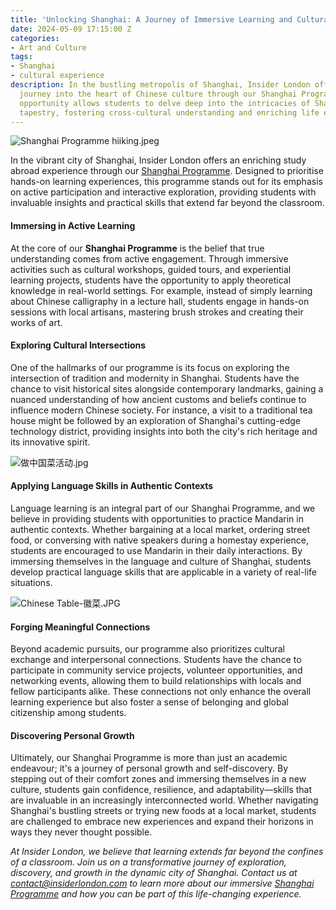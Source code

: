 ```yaml
---
title: 'Unlocking Shanghai: A Journey of Immersive Learning and Cultural Discovery'
date: 2024-05-09 17:15:00 Z
categories:
- Art and Culture
tags:
- Shanghai
- cultural experience
description: In the bustling metropolis of Shanghai, Insider London offers an immersive
  journey into the heart of Chinese culture through our Shanghai Programme. This inspiring
  opportunity allows students to delve deep into the intricacies of Shanghai's cultural
  tapestry, fostering cross-cultural understanding and enriching life experiences.
---
```


![Shanghai Programme hiiking.jpeg](/uploads/Shanghai%20Programme%20hiiking.jpeg)

In the vibrant city of Shanghai, Insider London offers an enriching study abroad experience through our [Shanghai Programme](https://www.insiderlondon.com/asia/shanghai/immersive-programme/). Designed to prioritise hands-on learning experiences, this programme stands out for its emphasis on active participation and interactive exploration, providing students with invaluable insights and practical skills that extend far beyond the classroom.

#### Immersing in Active Learning

At the core of our **Shanghai Programme** is the belief that true understanding comes from active engagement. Through immersive activities such as cultural workshops, guided tours, and experiential learning projects, students have the opportunity to apply theoretical knowledge in real-world settings. For example, instead of simply learning about Chinese calligraphy in a lecture hall, students engage in hands-on sessions with local artisans, mastering brush strokes and creating their works of art.

#### Exploring Cultural Intersections

One of the hallmarks of our programme is its focus on exploring the intersection of tradition and modernity in Shanghai. Students have the chance to visit historical sites alongside contemporary landmarks, gaining a nuanced understanding of how ancient customs and beliefs continue to influence modern Chinese society. For instance, a visit to a traditional tea house might be followed by an exploration of Shanghai's cutting-edge technology district, providing insights into both the city's rich heritage and its innovative spirit.

![做中国菜活动.jpg](/uploads/%E5%81%9A%E4%B8%AD%E5%9B%BD%E8%8F%9C%E6%B4%BB%E5%8A%A8.jpg)

#### Applying Language Skills in Authentic Contexts

Language learning is an integral part of our Shanghai Programme, and we believe in providing students with opportunities to practice Mandarin in authentic contexts. Whether bargaining at a local market, ordering street food, or conversing with native speakers during a homestay experience, students are encouraged to use Mandarin in their daily interactions. By immersing themselves in the language and culture of Shanghai, students develop practical language skills that are applicable in a variety of real-life situations.

![Chinese Table-徽菜.JPG](/uploads/Chinese%20Table-%E5%BE%BD%E8%8F%9C.JPG)

#### Forging Meaningful Connections

Beyond academic pursuits, our programme also prioritizes cultural exchange and interpersonal connections. Students have the chance to participate in community service projects, volunteer opportunities, and networking events, allowing them to build relationships with locals and fellow participants alike. These connections not only enhance the overall learning experience but also foster a sense of belonging and global citizenship among students.

#### Discovering Personal Growth

Ultimately, our Shanghai Programme is more than just an academic endeavour; it's a journey of personal growth and self-discovery. By stepping out of their comfort zones and immersing themselves in a new culture, students gain confidence, resilience, and adaptability—skills that are invaluable in an increasingly interconnected world. Whether navigating Shanghai's bustling streets or trying new foods at a local market, students are challenged to embrace new experiences and expand their horizons in ways they never thought possible.

*At Insider London, we believe that learning extends far beyond the confines of a classroom. Join us on a transformative journey of exploration, discovery, and growth in the dynamic city of Shanghai. Contact us at [contact@insiderlondon.com](mailto:contact@insiderlondon.com) to learn more about our immersive [Shanghai Programme](https://www.insiderlondon.com/asia/shanghai/immersive-programme/) and how you can be part of this life-changing experience.*